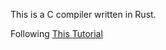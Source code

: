 This is a C compiler written in Rust.

Following [This Tutorial](https://norasandler.com/2017/11/29/Write-a-Compiler.html)
